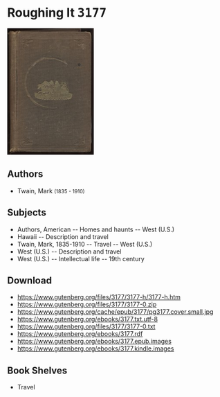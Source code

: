 # Roughing It <kbd>3177</kbd>

![](./cover.medium.jpg "")

## Authors


 - Twain, Mark <small>(1835 - 1910)</small>

## Subjects


 - Authors, American -- Homes and haunts -- West (U.S.)
 - Hawaii -- Description and travel
 - Twain, Mark, 1835-1910 -- Travel -- West (U.S.)
 - West (U.S.) -- Description and travel
 - West (U.S.) -- Intellectual life -- 19th century

## Download


 - https://www.gutenberg.org/files/3177/3177-h/3177-h.htm
 - https://www.gutenberg.org/files/3177/3177-0.zip
 - https://www.gutenberg.org/cache/epub/3177/pg3177.cover.small.jpg
 - https://www.gutenberg.org/ebooks/3177.txt.utf-8
 - https://www.gutenberg.org/files/3177/3177-0.txt
 - https://www.gutenberg.org/ebooks/3177.rdf
 - https://www.gutenberg.org/ebooks/3177.epub.images
 - https://www.gutenberg.org/ebooks/3177.kindle.images

## Book Shelves


 - Travel
